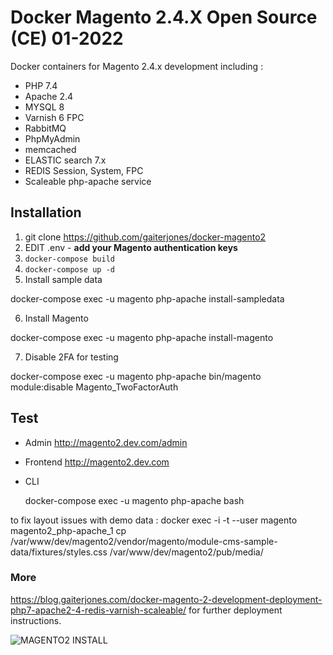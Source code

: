 
# Docker Magento 2.4.X Open Source (CE) 01-2022

Docker containers for Magento 2.4.x development including :

  - PHP 7.4
  - Apache 2.4
  - MYSQL 8
  - Varnish 6 FPC  
  - RabbitMQ  
  - PhpMyAdmin
  - memcached
  - ELASTIC search 7.x
  - REDIS Session, System, FPC
  - Scaleable php-apache service

## Installation

1. git clone https://github.com/gaiterjones/docker-magento2  
2. EDIT .env - **add your Magento authentication keys**  
3. `docker-compose build`
4. `docker-compose up -d`   
5. Install sample data

docker-compose exec -u magento php-apache install-sampledata  

6. Install Magento

docker-compose exec -u magento php-apache install-magento

7. Disable 2FA for testing

docker-compose exec -u magento php-apache bin/magento module:disable Magento_TwoFactorAuth

## Test

 - Admin
http://magento2.dev.com/admin  
 - Frontend
http://magento2.dev.com   
 - CLI


    docker-compose exec -u magento php-apache bash

to fix layout issues with demo data : docker exec -i -t --user magento magento2_php-apache_1  cp /var/www/dev/magento2/vendor/magento/module-cms-sample-data/fixtures/styles.css /var/www/dev/magento2/pub/media/
### More

https://blog.gaiterjones.com/docker-magento-2-development-deployment-php7-apache2-4-redis-varnish-scaleable/ for further deployment instructions.

![MAGENTO2 INSTALL](https://blog.gaiterjones.com/dropbox/docker-install-magento240.gif)

